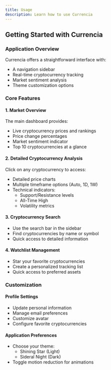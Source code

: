 ```yaml
---
title: Usage
description: Learn how to use Currencia
---
```


## Getting Started with Currencia

### Application Overview

Currencia offers a straightforward interface with:
- A navigation sidebar
- Real-time cryptocurrency tracking
- Market sentiment analysis
- Theme customization options

### Core Features

#### 1. Market Overview
The main dashboard provides:
- Live cryptocurrency prices and rankings
- Price change percentages
- Market sentiment indicator
- Top 10 cryptocurrencies at a glance

#### 2. Detailed Cryptocurrency Analysis
Click on any cryptocurrency to access:
- Detailed price charts
- Multiple timeframe options (Auto, 1D, 1W)
- Technical indicators:
  - Support/Resistance levels
  - All-Time High
  - Volatility metrics

#### 3. Cryptocurrency Search
- Use the search bar in the sidebar
- Find cryptocurrencies by name or symbol
- Quick access to detailed information

#### 4. Watchlist Management
- Star your favorite cryptocurrencies
- Create a personalized tracking list
- Quick access to preferred assets

### Customization

#### Profile Settings
- Update personal information
- Manage email preferences
- Customize avatar
- Configure favorite cryptocurrencies

#### Application Preferences
- Choose your theme:
  - Shining Star (Light)
  - Sideral Night (Dark)
- Toggle motion reduction for animations
